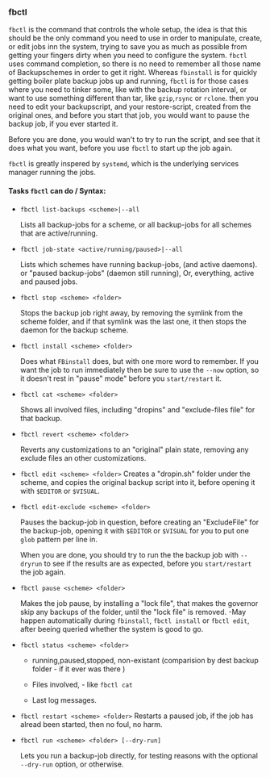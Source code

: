 ### fbctl



`fbctl` is the command that controls the whole setup, the
idea is that this should be the only command you need to use
in order to manipulate, create, or edit jobs inn the system,
trying to save you as much as possible from getting your
fingers dirty when you need to configure the system.
`fbctl` uses command completion, so there is no need to
remember all those name of Backupschemes in order to get it
right. Whereas `fbinstall` is for quickly getting boiler
plate backup jobs up and running, `fbctl` is for those cases
where you need to tinker some, like with the backup rotation
interval, or want to use something different than tar, like
`gzip`,`rsync` or `rclone`. then you need to edit your
backupscript, and your restore-script, created from the
original ones, and before you start that job, you would want
to pause the backup job, if you ever started it. 

Before you are done, you would wan't to try to run the
script, and see that it does what you want, before you use
`fbctl` to start up the job again.

`fbctl` is greatly inspered by `systemd`, which is the
underlying services manager running the jobs.

#### Tasks `fbctl` can do / Syntax:

* `fbctl list-backups <scheme>|--all`

  Lists all backup-jobs for a scheme, or all backup-jobs for all
	schemes that are active/running.

* `fbctl job-state <active/running/paused>|--all`

  Lists which schemes have running backup-jobs, (and active
	daemons). or "paused backup-jobs" (daemon still running),
	Or, everything, active and paused jobs. 

* `fbctl stop <scheme> <folder>`

   Stops the backup job right away, by removing the symlink
	 from the scheme folder, and if that symlink was the last
	 one, it then stops the daemon for the backup scheme.

* `fbctl install <scheme> <folder>`

	 Does what `FBinstall` does, but with one more word to
	 remember. If you  want the job to run immediately then be sure
	 to use the `--now` option, so it doesn't rest in "pause"
	 mode" before you `start/restart` it.

* `fbctl cat <scheme> <folder>`

	 Shows all involved files, including "dropins" and
	 "exclude-files file" for that backup.

* `fbctl revert <scheme> <folder>`

	 Reverts any customizations to an "original" plain state,
	 removing any exclude files an other customizations.


	<!--- renaming the "dropin.sh" folder
	to `"dropin.sh".old`.. --->

* `fbctl edit <scheme> <folder>` Creates a "dropin.sh"
	folder under the scheme, and copies the original backup
	script into it, before opening it with `$EDITOR` or
	`$VISUAL`.
	
	<!--- TODO: maybe have some kind of lock mechanism, so that any
	backups are skipped while the edit is in progress..
	And, then there is the conundrum with the restore script,
	does this script require a restore script as well. 
	Then you might as well use `FBctl restart <scheme>
	<folder>` when you have created the restore script.
	--->

* `fbctl edit-exclude <scheme> <folder>`

   Pauses the backup-job in question, before creating an
	"ExcludeFile"  for the backup-job, opening it with `$EDITOR` or
	`$VISUAL` for you to put one `glob` pattern per line in.

	When you are done, you should try to run the the backup
	job with `--dryrun` to see if the results are as expected,
	before you `start/restart` the job again.


* `fbctl pause <scheme> <folder>`

   Makes the job pause, by installing a "lock file", that
	 makes the governor skip any backups of the folder, until
	 the "lock file" is removed. -May happen automatically
	 during `fbinstall`, `fbctl install` or `fbctl edit`,
	 after beeing queried whether the system is good to go.


	 <!--- TODO: forskjellige statuser på backup jobs, og hva
	 de innebaere. Beskrive. ---> 


* `fbctl status <scheme> <folder>`

	* running,paused,stopped, non-existant (comparision by
		dest backup folder - if it ever was there )

	* Files involved, - like `fbctl cat`

	* Last log messages.

* `fbctl restart <scheme> <folder>`
  Restarts a paused job, if the job has alread been started,
	then no foul, no harm.

* `fbctl run <scheme> <folder> [--dry-run]`

  Lets you run a backup-job directly, for testing reasons
	with the optional `--dry-run` option, or otherwise.

